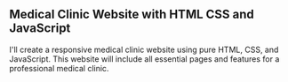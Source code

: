 <h2>Medical Clinic Website with HTML CSS and JavaScript</h2>
<p>I'll create a responsive medical clinic website using pure HTML, CSS, and JavaScript. This website will include all essential pages and features for a professional medical clinic.</p>
